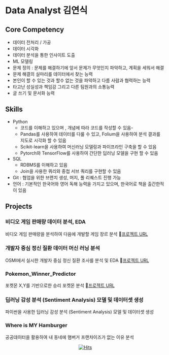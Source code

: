 # Data Analyst 김연식

## Core Competency

- 데이터 전처리 / 가공
- 데이터 시각화
- 데이터 분석을 통한 인사이트 도출
- ML 모델링
- 문제 정의 : 문제를 해결하기에 앞서 문제가 무엇인지 파악하고, 계획을 세워서 해결
- 문제 해결의 실마리를 데이터에서 찾는 능력
- 본인이 할 수 있는 것과 할수 없는 것을 파악하고 다름 사람과 협력하는 능력
- 타고난 성실성과 책임감 그리고 다른 팀원과의 소통능력
- 글 쓰기 및 문서화 능력


## Skills

- Python
    - 코드를 이해하고 있으며 , 개념에 따라 코드를 작성할 수 있음-
    - Pandas를 사용하여 데이터를 다룰 수 있고, Folium을 사용하여 분석 결과를 지도로 시각화 할 수 있음
    - Scikit-learn을 사용하여 머신러닝 모델링과 파이프라인 구축을 할 수 있음
    - Pytorch와 TensorFlow를 사용하여 간단한 딥러닝 모델을 구현 할 수 있음
- SQL
    - RDBMS를 이해하고 있음
    - Join을 사용한 쿼리와 중첩 서브 쿼리를 구현할 수 있음
- Git : 협업을 위한 브랜치 생성, 머지, 풀 리퀘스트 진행 가능
- 언어 : 기본적인 한국어와 영어 독해 능력을 가지고 있으며, 한국어로 책을 출간한적이 있음


## Projects

### 비디오 게임 판매량 데이터 분석, EDA
비디오 게임 판매량을 분석하여 다음에 개발할 게임 장르 분석 🔗[프로젝트 URL](https://github.com/93model/Game_sales_data)

### 개발자 중심 정신 질환 데이터 머신 러닝 분석
OSMI에서 실시한 개발자 중심 정신 질환 조사를 분석 및 EDA 🔗[프로젝트 URL](https://github.com/93model/osim_mental_illness_survey_analysis)

### Pokemon_Winner_Predictor
포켓몬 X,Y를 기반으로한 승리 포켓몬 분석 🔗[프로젝트 URL](https://github.com/93model/Pokemon_Winner_Predictor)

### 딥러닝 감성 분석 (Sentiment Analysis) 모델 및 데이터셋 생성
파이썬을 사용한 딥러닝 감성 분석 (Sentiment Analysis) 모델 및 데이터셋 생성

### Where is MY Hamburger
공공데이터을 활용하여 내 동네에 햄버거 프랜차이즈가 없는 이유 분석

<div align=center>
    
[![Hits](https://hits.seeyoufarm.com/api/count/incr/badge.svg?url=https%3A%2F%2Fgithub.com%2F93model&count_bg=%2379C83D&title_bg=%23555555&icon=github.svg&icon_color=%23E7E7E7&title=hits&edge_flat=false)](https://hits.seeyoufarm.com)
    
</div>
